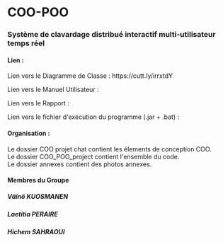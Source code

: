 # COO-POO
<h3> Système de clavardage distribué interactif multi-utilisateur temps réel </h3>

<h4> Lien : </h4>
Lien vers le Diagramme de Classe : https://cutt.ly/irrxtdY <br>

Lien vers le Manuel Utilisateur :  <br>

Lien vers le Rapport : <br>

Lien vers le fichier d'execution du programme (.jar + .bat) : <br>

<h4> Organisation : </h4>
Le dossier COO projet chat contient les élements de conception COO.  <br>
Le dossier COO_POO_project contient l'ensemble du code. <br>
Le dossier annexes contient des photos annexes.  <br>

<h4> Membres du Groupe </h4>
<h5> Väinö KUOSMANEN </h5>
<h5> Laetitia PERAIRE </h5>
<h5> Hichem SAHRAOUI </h5>
